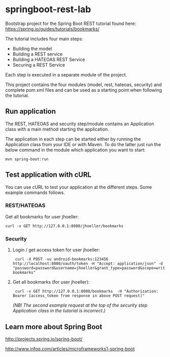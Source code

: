 # springboot-rest-lab
Bootstrap project for the Spring Boot REST tutorial found here: https://spring.io/guides/tutorials/bookmarks/

The tutorial includes four main steps:

* Building the model
* Building a REST service
* Building a HATEOAS REST Service
* Securing a REST Service

Each step is executed in a separate module of the project.

This project contains the four modules (model, rest, hateoas, security) and complete pom.xml files and can be used as
a starting point when following the tutorial.

## Run application
The REST, HATEOAS and security step/module contains an Application class with a main method starting the application.

The application in each step can be started either by running the Application class from your IDE or with Maven. To do
the latter just run the below command in the module which application you want to start:

    mvn spring-boot:run

## Test application with cURL
You can use cURL to test your application at the different steps. Some example commands follows.

### REST/HATEOAS

Get all bookmarks for user jhoeller:

    curl -v GET http://127.0.0.1:8080/jhoeller/bookmarks

### Security

1. Login / get access token for user jhoeller:

        curl -X POST -vu android-bookmarks:123456 http://localhost:8080/oauth/token -H "Accept: application/json" -d "password=password&username=jhoeller&grant_type=password&scope=write&client_secret=123456&client_id=android-bookmarks"

2. Get all bookmarks (for user jhoeller):

        curl -v GET http://127.0.0.1:8080/bookmarks  -H "Authorization: Bearer [access_token from response in above POST request]"

    *(NB! The second example request at the top of the security step Application class in the tutorial is incorrect.)*

## Learn more about Spring Boot
http://projects.spring.io/spring-boot/

http://www.infoq.com/articles/microframeworks1-spring-boot

